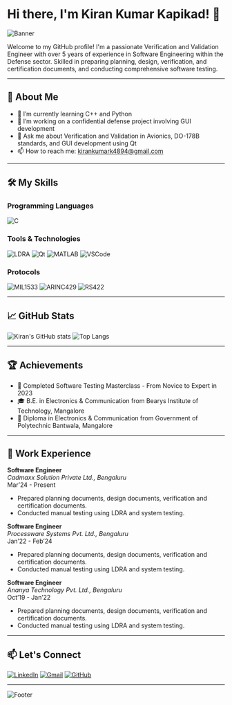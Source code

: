 # Hi there, I'm Kiran Kumar Kapikad! 👋

![Banner](https://your-image-url.com/banner.png)

Welcome to my GitHub profile! I'm a passionate Verification and Validation Engineer with over 5 years of experience in Software Engineering within the Defense sector. Skilled in preparing planning, design, verification, and certification documents, and conducting comprehensive software testing.

---

## 🚀 About Me

- 🌱 I’m currently learning C++ and Python
- 🔭 I’m working on a confidential defense project involving GUI development
- 💬 Ask me about Verification and Validation in Avionics, DO-178B standards, and GUI development using Qt
- 📫 How to reach me: [kirankumark4894@gmail.com](mailto:kirankumark4894@gmail.com)

---

## 🛠️ My Skills

### Programming Languages
![C](https://img.shields.io/badge/-C-00599C?style=for-the-badge&logo=c&logoColor=white)

### Tools & Technologies
![LDRA](https://img.shields.io/badge/-LDRA-000000?style=for-the-badge&logo=ldra&logoColor=white)
![Qt](https://img.shields.io/badge/-Qt-41CD52?style=for-the-badge&logo=qt&logoColor=white)
![MATLAB](https://img.shields.io/badge/-MATLAB-0076A8?style=for-the-badge&logo=matlab&logoColor=white)
![VSCode](https://img.shields.io/badge/-VS%20Code-007ACC?style=for-the-badge&logo=visual-studio-code&logoColor=white)

### Protocols
![MIL1533](https://img.shields.io/badge/-MIL1533-000000?style=for-the-badge)
![ARINC429](https://img.shields.io/badge/-ARINC429-000000?style=for-the-badge)
![RS422](https://img.shields.io/badge/-RS422-000000?style=for-the-badge)

---

## 📈 GitHub Stats

![Kiran's GitHub stats](https://github-readme-stats.vercel.app/api?username=your-github-username&show_icons=true&theme=radical)
![Top Langs](https://github-readme-stats.vercel.app/api/top-langs/?username=your-github-username&layout=compact&theme=radical)

---

## 🏆 Achievements

- 🥇 Completed Software Testing Masterclass - From Novice to Expert in 2023
- 🎓 B.E. in Electronics & Communication from Bearys Institute of Technology, Mangalore
- 🥈 Diploma in Electronics & Communication from Government of Polytechnic Bantwala, Mangalore

---

## 💼 Work Experience

**Software Engineer**  
*Cadmaxx Solution Private Ltd., Bengaluru*  
Mar’24 - Present  
- Prepared planning documents, design documents, verification and certification documents.
- Conducted manual testing using LDRA and system testing.

**Software Engineer**  
*Processware Systems Pvt. Ltd., Bengaluru*  
Jan’22 - Feb’24  
- Prepared planning documents, design documents, verification and certification documents.
- Conducted manual testing using LDRA and system testing.

**Software Engineer**  
*Ananya Technology Pvt. Ltd., Bengaluru*  
Oct’19 - Jan’22  
- Prepared planning documents, design documents, verification and certification documents.
- Conducted manual testing using LDRA and system testing.

---

## 📫 Let's Connect

[![LinkedIn](https://img.shields.io/badge/LinkedIn-0077B5?style=for-the-badge&logo=linkedin&logoColor=white)](https://www.linkedin.com/in/kiran-kumar-kapikad-4894)
[![Gmail](https://img.shields.io/badge/Gmail-D14836?style=for-the-badge&logo=gmail&logoColor=white)](mailto:kirankumark4894@gmail.com)
[![GitHub](https://img.shields.io/badge/GitHub-100000?style=for-the-badge&logo=github&logoColor=white)](https://github.com/your-github-username)

---

![Footer](https://your-image-url.com/footer.png)
